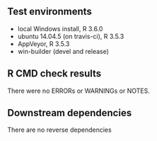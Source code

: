 ## Test environments

* local Windows install, R 3.6.0
* ubuntu 14.04.5 (on travis-ci), R 3.5.3
* AppVeyor, R 3.5.3
* win-builder (devel and release)


## R CMD check results

There were no ERRORs or WARNINGs or NOTES.
   

## Downstream dependencies

There are no reverse dependencies
